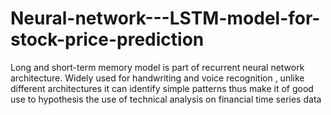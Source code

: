 # Neural-network---LSTM-model-for-stock-price-prediction
Long and short-term memory model is part of recurrent neural network architecture. Widely used for handwriting and voice recognition , unlike different architectures it can identify simple patterns thus make it of good use to hypothesis the use of technical analysis on financial time series data
